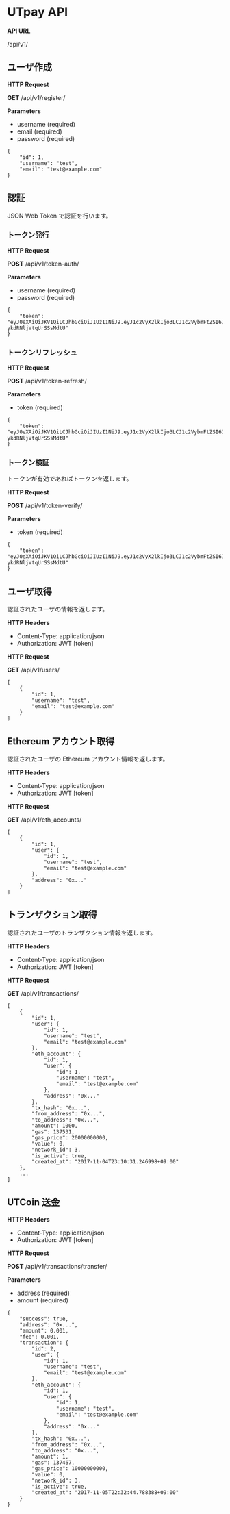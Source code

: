 # UTpay API

**API URL**

/api/v1/


## ユーザ作成
**HTTP Request**

**GET** /api/v1/register/

**Parameters**

- username (required)
- email (required)
- password (required)

```
{
    "id": 1,
    "username": "test",
    "email": "test@example.com"
}
```


## 認証
JSON Web Token で認証を行います。

### トークン発行
**HTTP Request**

**POST** /api/v1/token-auth/

**Parameters**

- username (required)
- password (required)

```
{
    "token": "eyJ0eXAiOiJKV1QiLCJhbGciOiJIUzI1NiJ9.eyJ1c2VyX2lkIjo3LCJ1c2VybmFtZSI6InRlc3Q0IiwiZXhwIjoxNTA5ODkxNTAzLCJlbWFpbCI6InRlc3RAdXRwYXkub3JnIiwib3JpZ19pYXQiOjE1MDk4OTExNzN9.q8bnWnWgMUunPFMR5D9J47j-ykdRNljVtqUrSSsMdtU"
}
```

### トークンリフレッシュ
**HTTP Request**

**POST** /api/v1/token-refresh/

**Parameters**

- token (required)

```
{
    "token": "eyJ0eXAiOiJKV1QiLCJhbGciOiJIUzI1NiJ9.eyJ1c2VyX2lkIjo3LCJ1c2VybmFtZSI6InRlc3Q0IiwiZXhwIjoxNTA5ODkxNTAzLCJlbWFpbCI6InRlc3RAdXRwYXkub3JnIiwib3JpZ19pYXQiOjE1MDk4OTExNzN9.q8bnWnWgMUunPFMR5D9J47j-ykdRNljVtqUrSSsMdtU"
}
```

### トークン検証
トークンが有効であればトークンを返します。

**HTTP Request**

**POST** /api/v1/token-verify/

**Parameters**

- token (required)

```
{
    "token": "eyJ0eXAiOiJKV1QiLCJhbGciOiJIUzI1NiJ9.eyJ1c2VyX2lkIjo3LCJ1c2VybmFtZSI6InRlc3Q0IiwiZXhwIjoxNTA5ODkxNTAzLCJlbWFpbCI6InRlc3RAdXRwYXkub3JnIiwib3JpZ19pYXQiOjE1MDk4OTExNzN9.q8bnWnWgMUunPFMR5D9J47j-ykdRNljVtqUrSSsMdtU"
}
```


## ユーザ取得
認証されたユーザの情報を返します。

**HTTP Headers**
- Content-Type: application/json
- Authorization: JWT [token]

**HTTP Request**

**GET** /api/v1/users/

```
[
    {
        "id": 1,
        "username": "test",
        "email": "test@example.com"
    }
]
```

## Ethereum アカウント取得
認証されたユーザの Ethereum アカウント情報を返します。

**HTTP Headers**
- Content-Type: application/json
- Authorization: JWT [token]

**HTTP Request**

**GET** /api/v1/eth_accounts/

```
[
    {
        "id": 1,
        "user": {
            "id": 1,
            "username": "test",
            "email": "test@example.com"
        },
        "address": "0x..."
    }
]
```

## トランザクション取得
認証されたユーザのトランザクション情報を返します。

**HTTP Headers**
- Content-Type: application/json
- Authorization: JWT [token]

**HTTP Request**

**GET** /api/v1/transactions/

```
[
    {
        "id": 1,
        "user": {
            "id": 1,
            "username": "test",
            "email": "test@example.com"
        },
        "eth_account": {
            "id": 1,
            "user": {
                "id": 1,
                "username": "test",
                "email": "test@example.com"
            },
            "address": "0x..."
        },
        "tx_hash": "0x...",
        "from_address": "0x...",
        "to_address": "0x...",
        "amount": 1000,
        "gas": 137531,
        "gas_price": 20000000000,
        "value": 0,
        "network_id": 3,
        "is_active": true,
        "created_at": "2017-11-04T23:10:31.246998+09:00"
    },
    ...
]
```

## UTCoin 送金
**HTTP Headers**
- Content-Type: application/json
- Authorization: JWT [token]

**HTTP Request**

**POST** /api/v1/transactions/transfer/

**Parameters**

- address (required)
- amount (required)

```
{
    "success": true,
    "address": "0x...",
    "amount": 0.001,
    "fee": 0.001,
    "transaction": {
        "id": 2,
        "user": {
            "id": 1,
            "username": "test",
            "email": "test@example.com"
        },
        "eth_account": {
            "id": 1,
            "user": {
                "id": 1,
                "username": "test",
                "email": "test@example.com"
            },
            "address": "0x..."
        },
        "tx_hash": "0x...",
        "from_address": "0x...",
        "to_address": "0x...",
        "amount": 1,
        "gas": 137467,
        "gas_price": 10000000000,
        "value": 0,
        "network_id": 3,
        "is_active": true,
        "created_at": "2017-11-05T22:32:44.788388+09:00"
    }
}
```
